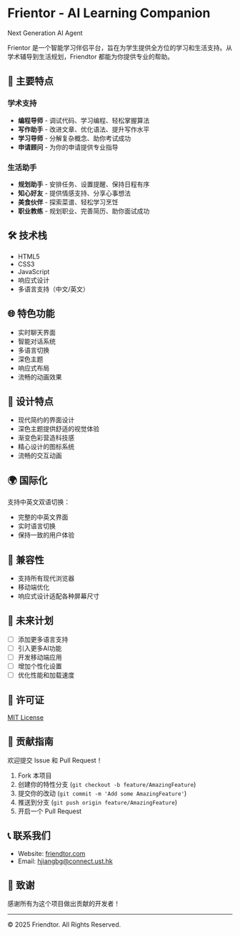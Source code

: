 # Frientor - AI Learning Companion
Next Generation AI Agent


Frientor 是一个智能学习伴侣平台，旨在为学生提供全方位的学习和生活支持。从学术辅导到生活规划，Friendtor 都能为你提供专业的帮助。

## 🌟 主要特点

### 学术支持
- **编程导师** - 调试代码、学习编程、轻松掌握算法
- **写作助手** - 改进文章、优化语法、提升写作水平
- **学习导师** - 分解复杂概念、助你考试成功
- **申请顾问** - 为你的申请提供专业指导

### 生活助手
- **规划助手** - 安排任务、设置提醒、保持日程有序
- **知心好友** - 提供情感支持、分享心事想法
- **美食伙伴** - 探索菜谱、轻松学习烹饪
- **职业教练** - 规划职业、完善简历、助你面试成功

## 🛠 技术栈

- HTML5
- CSS3
- JavaScript
- 响应式设计
- 多语言支持（中文/英文）

## 🌐 特色功能

- 实时聊天界面
- 智能对话系统
- 多语言切换
- 深色主题
- 响应式布局
- 流畅的动画效果

## 🎨 设计特点

- 现代简约的界面设计
- 深色主题提供舒适的视觉体验
- 渐变色彩营造科技感
- 精心设计的图标系统
- 流畅的交互动画

## 🌍 国际化

支持中英文双语切换：
- 完整的中英文界面
- 实时语言切换
- 保持一致的用户体验

## 📱 兼容性

- 支持所有现代浏览器
- 移动端优化
- 响应式设计适配各种屏幕尺寸

## 🚀 未来计划

- [ ] 添加更多语言支持
- [ ] 引入更多AI功能
- [ ] 开发移动端应用
- [ ] 增加个性化设置
- [ ] 优化性能和加载速度

## 📄 许可证

[MIT License](LICENSE)

## 👥 贡献指南

欢迎提交 Issue 和 Pull Request！

1. Fork 本项目
2. 创建你的特性分支 (`git checkout -b feature/AmazingFeature`)
3. 提交你的改动 (`git commit -m 'Add some AmazingFeature'`)
4. 推送到分支 (`git push origin feature/AmazingFeature`)
5. 开启一个 Pull Request

## 📞 联系我们

- Website: [friendtor.com](https://friendtor.com)
- Email: hjiangbg@connect.ust.hk

## 🙏 致谢

感谢所有为这个项目做出贡献的开发者！

---

© 2025 Friendtor. All Rights Reserved.
